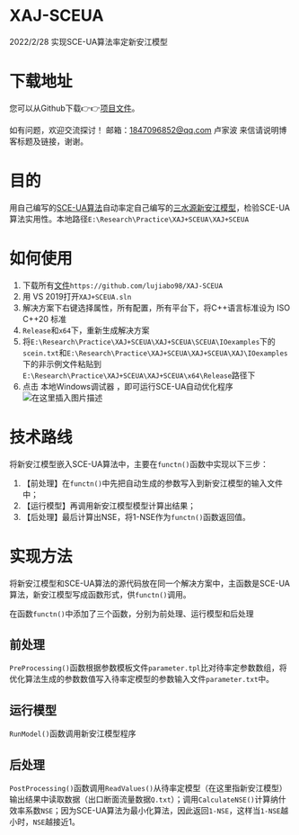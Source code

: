 # XAJ-SCEUA
2022/2/28
实现SCE-UA算法率定新安江模型

# 下载地址

您可以从Github下载:point_right::point_right:[项目文件](https://github.com/lujiabo98/XAJ-SCEUA)。

如有问题，欢迎交流探讨！ 邮箱：1847096852@qq.com 卢家波
来信请说明博客标题及链接，谢谢。

# 目的

用自己编写的[SCE-UA算法](https://blog.csdn.net/weixin_43012724/article/details/121862991)自动率定自己编写的[三水源新安江模型](https://blog.csdn.net/weixin_43012724/article/details/119712548)，检验SCE-UA算法实用性。本地路径`E:\Research\Practice\XAJ+SCEUA\XAJ+SCEUA`

# 如何使用

1. 下载所有[文件](https://github.com/lujiabo98/XAJ-SCEUA)`https://github.com/lujiabo98/XAJ-SCEUA`
2. 用 VS 2019打开`XAJ+SCEUA.sln`
3. 解决方案下右键选择属性，所有配置，所有平台下，将C++语言标准设为 ISO C++20 标准
4. `Release`和`x64`下，重新生成解决方案
5. 将`E:\Research\Practice\XAJ+SCEUA\XAJ+SCEUA\SCEUA\IOexamples`下的`scein.txt`和`E:\Research\Practice\XAJ+SCEUA\XAJ+SCEUA\XAJ\IOexamples`下的非示例文件粘贴到`E:\Research\Practice\XAJ+SCEUA\XAJ+SCEUA\x64\Release`路径下
6. 点击 本地Windows调试器 ，即可运行SCE-UA自动优化程序
   ![在这里插入图片描述](https://img-blog.csdnimg.cn/aa35655bbef241cb9370a5f142fed68e.png?x-oss-process=image/watermark,type_d3F5LXplbmhlaQ,shadow_50,text_Q1NETiBA6LWW5Lqm5peg,size_20,color_FFFFFF,t_70,g_se,x_16#pic_center)

# 技术路线

将新安江模型嵌入SCE-UA算法中，主要在`functn()`函数中实现以下三步：

1. 【前处理】在`functn()`中先把自动生成的参数写入到新安江模型的输入文件中；
2. 【运行模型】再调用新安江模型模型计算出结果；
3. 【后处理】最后计算出NSE，将1-NSE作为`functn()`函数返回值。

# 实现方法

将新安江模型和SCE-UA算法的源代码放在同一个解决方案中，主函数是SCE-UA算法，新安江模型写成函数形式，供`functn()`调用。

在函数`functn()`中添加了三个函数，分别为前处理、运行模型和后处理

## 前处理

`PreProcessing()`函数根据参数模板文件`parameter.tpl`比对待率定参数数组，将优化算法生成的参数数值写入待率定模型的参数输入文件`parameter.txt`中。

## 运行模型

`RunModel()`函数调用新安江模型程序

## 后处理

`PostProcessing()`函数调用`ReadValues()`从待率定模型（在这里指新安江模型）输出结果中读取数据（出口断面流量数据`Q.txt`）；调用`CalculateNSE()`计算纳什效率系数`NSE`；因为SCE-UA算法为最小化算法，因此返回`1-NSE`，这样当`1-NSE`越小时，`NSE`越接近1。
